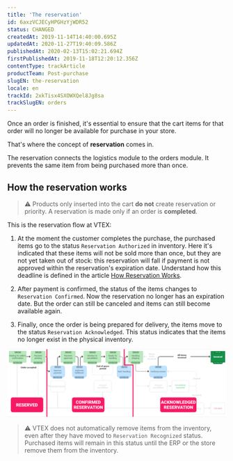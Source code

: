 ```yaml
---
title: 'The reservation'
id: 6axzVCJECyHPGHzYjWDR52
status: CHANGED
createdAt: 2019-11-14T14:40:00.695Z
updatedAt: 2020-11-27T19:40:09.586Z
publishedAt: 2020-02-13T15:02:21.694Z
firstPublishedAt: 2019-11-18T12:20:12.356Z
contentType: trackArticle
productTeam: Post-purchase
slugEN: the-reservation
locale: en
trackId: 2xkTisx4SXOWXQel8Jg8sa
trackSlugEN: orders
---
```


Once an order is finished, it's essential to ensure that the cart items for that order will no longer be available for purchase in your store.

That's where the concept of __reservation__ comes in.

The reservation connects the logistics module to the orders module. It prevents the same item from being purchased more than once.

## How the reservation works

>⚠️ Products only inserted into the cart **do not** create reservation or priority. A reservation is made only if an order is **completed**.  

This is the reservation flow at VTEX:

 1. At the moment the customer completes the purchase, the purchased items go to the status `Reservation Authorized` in inventory. Here it's indicated that these items will not be sold more than once, but they are not yet taken out of stock: this reservation will fall if payment is not approved within the reservation's expiration date. Understand how this deadline is defined in the article [How Reservation Works](https://help.vtex.com/en/tutorial/como-a-reserva-funciona).    

 2. After payment is confirmed, the status of the items changes to `Reservation Confirmed`. Now the reservation no longer has an expiration date. But the order can still be canceled and items can still become available again.  
 
 3. Finally, once the order is being prepared for delivery, the items move to the status `Reservation Acknowledged`. This status indicates that the items no longer exist in the physical inventory.

![reservation en](https://raw.githubusercontent.com/vtexdocs/help-center-content/refs/heads/main/docs/en/tracks/orders/the-reservation_1.png)

>⚠️ VTEX does not automatically remove items from the inventory, even after they have moved to `Reservation Recognized` status. Purchased items will remain in this status until the ERP or the store remove them from the inventory.
